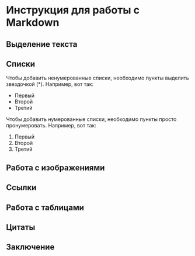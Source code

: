 # Инструкция для работы с Markdown

## Выделение текста

## Списки

Чтобы добавить ненумерованные списки, необходимо пункты выделить звездочкой (*). Например, вот так:
* Первый
* Второй
* Третий

Чтобы добавить нумерованные списки, необходимо пункты просто пронумеровать. Например, вот так:
1. Первый
2. Второй
3. Третий

## Работа с изображениями

## Ссылки

## Работа с таблицами

## Цитаты

## Заключение